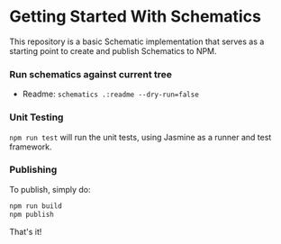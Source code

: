 # Getting Started With Schematics

This repository is a basic Schematic implementation that serves as a starting point to create and publish Schematics to NPM.

### Run schematics against current tree

- Readme: `schematics .:readme --dry-run=false`

### Unit Testing

`npm run test` will run the unit tests, using Jasmine as a runner and test framework.

### Publishing

To publish, simply do:

```bash
npm run build
npm publish
```

That's it!
 